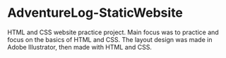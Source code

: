 # AdventureLog-StaticWebsite
 HTML and CSS website practice project. 
 Main focus was to practice and focus on the basics of HTML and CSS. The layout design was made in Adobe Illustrator, then made with HTML and CSS.